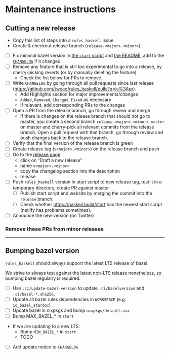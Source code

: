 # Maintenance instructions

## Cutting a new release

- Copy this list of steps into a `rules_haskell` issue
- Create & checkout release branch (`release-<major>.<minor>`).
- [ ] Fix minimal bazel version in [the `start` script](./start) and
  [the README](./README.md), add to the [`CHANGELOG`](./CHANGELOG.md)
  if it changed.
- [ ] Remove any feature that is still too experimental to go into a
  release, by cherry-picking reverts (or by manually deleting the
  feature).
  - Check the list below for PRs to remove.
- [ ] Write `CHANGELOG` by going through all pull requests since last
  release (https://github.com/tweag/rules_haskell/pulls?q=is%3Apr).
  - Add Highlights section for major improvements/changes
  - `Added`, `Removed`, `Changed`, `Fixed` as necessary
  - If relevant, add corresponding PRs to the changes
- [ ] Open a PR from the release branch, go through review and merge
  - If there is changes on the release branch that should not go to
    master, you create a second branch `release-<major>.<minor>-master`
    on master and cherry-pick all relevant commits from the release
    branch. Open a pull request with that branch, go through review
    and push changes back to the release branch.
- [ ] Verify that the final version of the release branch is green
- [ ] Create release tag (`v<major>.<minor>`) on the release branch and
  push
- [ ] Go to the [release
  page](https://github.com/tweag/rules_haskell/releases)
    - click on “Draft a new release”
    - name `v<major>.<minor>`
    - copy the changelog section into the description
    - release
- [ ] Push `rules_haskell` version in start script to new release tag,
  test it in a temporary directory, create PR against master
  - [ ] Publish start script and website by merging the commit into
        the `release` branch.
  - [ ] Check whether https://haskell.build/start has the newest start
        script (netlify has problems sometimes).
- [ ] Announce the new version (on Twitter)

### Remove these PRs from minor releases

- --


## Bumping bazel version

`rules_haskell` should always support the latest LTS release of bazel.

We strive to always test against the latest non-LTS release
nonetheless, so bumping bazel regularly is required.

- [ ] Use `.ci/update-bazel-version` to update `.ci/bazelversion` and
      `.ci/bazel-*.sha256`.
- [ ] Update all bazel rules dependencies in `WORKSPACE` (e.g.
      `io_bazel_stardoc`)
- [ ] Update bazel in nixpkgs and bump `nixpkgs/default.nix`
- [ ] Bump MAX_BAZEL_* in `start`
- If we are updating to a new LTS:
  - Bump `MIN_BAZEL_*` in `start`
  - TODO
- [ ] Add update notice to `CHANGELOG`
